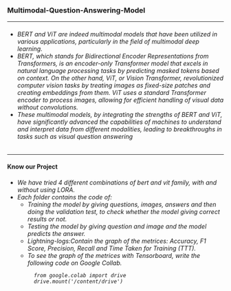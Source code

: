   <h3>Multimodal-Question-Answering-Model</h3>
  <hr>
  <h6>
  <ul>
    <li>BERT and ViT are indeed multimodal models that have been utilized in various applications, particularly in the field of multimodal deep learning.</li>
    <li> BERT, which stands for Bidirectional Encoder Representations from Transformers, is an encoder-only Transformer model that excels in natural language processing tasks 
         by predicting masked tokens based on context. On the other hand, ViT, or Vision Transformer, revolutionized computer vision tasks by treating images as fixed-size 
         patches and creating embeddings from them. ViT uses a standard Transformer encoder to process images, allowing for efficient handling of visual data without 
         convolutions.</li>
    <li>These multimodal models, by integrating the strengths of BERT and ViT, have significantly advanced the capabilities of machines to understand and interpret data from 
         different modalities, leading to breakthroughs in tasks such as visual question answering</li>
  </ul>
  </h6>
  <hr>
  <h4>Know our Project</h4>
  <h6>
    <ul>
    <li>We have tried 4 different combinations of bert and vit family, with and without using LORA.</li>
    <li>Each folder contains the code of:
      <ul>
        <li>Training the model by giving questions, images, answers and then doing the validation test, to check whether the model giving correct results or not.</li>
        <li>Testing the model by giving question and image and the model predicts the answer.</li>
        <li>Lightning-logs:Contain the graph of the metrices: Accuracy, F1 Score, Precision, Recall and Time Taken for Training (TTT).</li>
        <li>To see the graph of the metrices with Tensorboard, write the following code on Google Collab.</li>
       

        
      from google.colab import drive
      drive.mount('/content/drive')
       


</ul>
</li>
</ul>
</h6>
   


